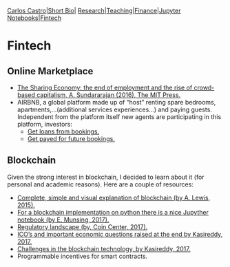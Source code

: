 [Carlos Castro](index.md)|[Short Bio](cv.md)| [Research](res.md)|[Teaching](teach.md)|[Finance](Fin.md)|[Jupyter Notebooks](Jup.md)|[Fintech](Fintech.md)    

# Fintech

## Online Marketplace

*	[The Sharing Economy: the end of employment and the rise of crowd-based capitalism, A.  Sundararajan (2016), The MIT Press.](https://mitpress.mit.edu/sharing-economy)
*	AIRBNB, a global platform made up of “host” renting spare bedrooms, apartments,…(additional services experiences…) and paying guests. Independent from the platform itself new agents are participating in this platform, investors: 
    *	[Get loans from bookings.](https://clearbanc.com/landing/airbnb)
    * [Get payed for future bookings.](https://www.payfully.co/howitworks)
    
## Blockchain

Given the strong interest in blockchain, I decided to learn about it (for personal and academic reasons).  Here are a couple of resources:
*	[Complete, simple and visual explanation of blockchain (by A. Lewis, 2015).](https://bitsonblocks.net/2015/09/09/a-gentle-introduction-to-blockchain-technology/)
*	[For a blockchain implementation on python there is a nice Jupyther notebook (by  E. Munsing,  2017).](http://ecomunsing.com/build-your-own-blockchain)
*	[Regulatory landscape (by, Coin Center, 2017).](https://coincenter.org/entry/regulatory-update-at-devcon-3)
*  [ICO’s and important economic questions raised at the end by Kasireddy, 2017.]( https://hackernoon.com/bitcoin-ethereum-blockchain-tokens-icos-why-should-anyone-care-890b868cec06)
*  [Challenges in the blockchain technology, by Kasireddy, 2017.]( https://hackernoon.com/blockchains-dont-scale-not-today-at-least-but-there-s-hope-2cb43946551a)
*	Programmable incentives for smart contracts.
